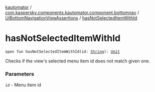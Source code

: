 [kautomator](../../index.md) / [com.kaspersky.components.kautomator.component.bottomnav](../index.md) / [UiBottomNavigationViewAssertions](index.md) / [hasNotSelectedItemWithId](./has-not-selected-item-with-id.md)

# hasNotSelectedItemWithId

`open fun hasNotSelectedItemWithId(id: `[`String`](https://kotlinlang.org/api/latest/jvm/stdlib/kotlin/-string/index.html)`): `[`Unit`](https://kotlinlang.org/api/latest/jvm/stdlib/kotlin/-unit/index.html)

Checks if the view's selected menu item id does not match given one.

### Parameters

`id` - Menu item id
